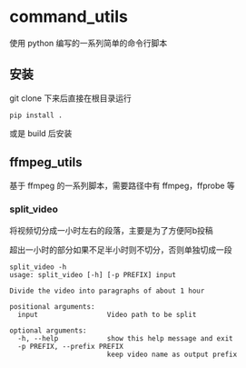 # command_utils

使用 python 编写的一系列简单的命令行脚本

## 安装

git clone 下来后直接在根目录运行

```shell
pip install .
````

或是 build 后安装

## ffmpeg_utils

基于 ffmpeg 的一系列脚本，需要路径中有 ffmpeg，ffprobe 等

### split_video

将视频切分成一小时左右的段落，主要是为了方便阿b投稿

超出一小时的部分如果不足半小时则不切分，否则单独切成一段

```
split_video -h
usage: split_video [-h] [-p PREFIX] input

Divide the video into paragraphs of about 1 hour

positional arguments:
  input                 Video path to be split

optional arguments:
  -h, --help            show this help message and exit
  -p PREFIX, --prefix PREFIX
                        keep video name as output prefix
```

